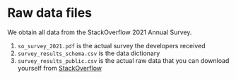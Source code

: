# Raw data files
We obtain all data from the StackOverflow 2021 Annual Survey. 

1. `so_survey_2021.pdf` is the actual survey the developers received
2. `survey_results_schema.csv` is the data dictionary
3. `survey_results_public.csv` is the actual raw data that you can download yourself from [StackOverflow](https://info.stackoverflowsolutions.com/rs/719-EMH-566/images/stack-overflow-developer-survey-2021.zip)